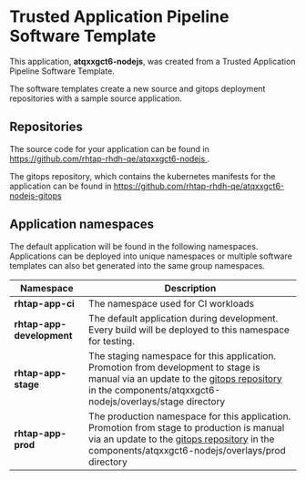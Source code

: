 # Trusted Application Pipeline Software Template

This application, **atqxxgct6-nodejs**, was created from a Trusted Application Pipeline Software Template.

The software templates create a new source and gitops deployment repositories with a sample source application. 

## Repositories

The source code for your application can be found in [https://github.com/rhtap-rhdh-qe/atqxxgct6-nodejs ](https://github.com/rhtap-rhdh-qe/atqxxgct6-nodejs ).
 
The gitops repository, which contains the kubernetes manifests for the application can be found in 
[https://github.com/rhtap-rhdh-qe/atqxxgct6-nodejs-gitops ](https://github.com/rhtap-rhdh-qe/atqxxgct6-nodejs-gitops ) 

## Application namespaces 

The default application will be found in the following namespaces. Applications can be deployed into unique namespaces or multiple software templates can also bet generated into the same group namespaces.  

|  Namespace   |  Description   |  
| -------- | -------- |
| **rhtap-app-ci** | The namespace used for CI workloads |
| **rhtap-app-development** | The default application during development. Every build will be deployed to this namespace for testing. |
| **rhtap-app-stage** | The staging namespace for this application. Promotion from development to stage is manual via an update to the [gitops repository](https://github.com/rhtap-rhdh-qe/atqxxgct6-nodejs-gitops ) in the components/atqxxgct6-nodejs/overlays/stage directory |
| **rhtap-app-prod** | The production namespace for this application. Promotion from stage to production is manual via an update to the [gitops repository](https://github.com/rhtap-rhdh-qe/atqxxgct6-nodejs-gitops ) in the components/atqxxgct6-nodejs/overlays/prod directory |